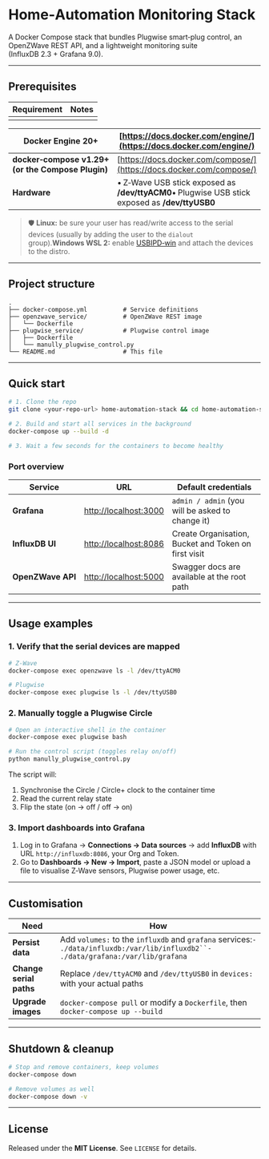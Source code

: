 # Home‑Automation Monitoring Stack

A Docker Compose stack that bundles Plugwise smart‑plug control, an OpenZWave REST API, and a lightweight monitoring suite (InfluxDB 2.3 + Grafana 9.0).

---

## Prerequisites

| Requirement | Notes |
| ----------- | ----- |
|             |       |

| **Docker Engine 20+**                             | [https://docs.docker.com/engine/](https://docs.docker.com/engine/)                             |
| ------------------------------------------------- | ---------------------------------------------------------------------------------------------- |
| **docker‑compose v1.29+ (or the Compose Plugin)** | [https://docs.docker.com/compose/](https://docs.docker.com/compose/)                           |
| **Hardware**                                      | • Z‑Wave USB stick exposed as **/dev/ttyACM0**• Plugwise USB stick exposed as **/dev/ttyUSB0** |

> 🛡️ **Linux:** be sure your user has read/write access to the serial devices (usually by adding the user to the `dialout` group).**Windows WSL 2:** enable [USBIPD‑win](https://github.com/dorssel/usbipd-win) and attach the devices to the distro.

---

## Project structure

```text
.
├── docker-compose.yml          # Service definitions
├── openzwave_service/          # OpenZWave REST image
│   └── Dockerfile
├── plugwise_service/           # Plugwise control image
│   ├── Dockerfile
│   └── manully_plugwise_control.py
└── README.md                   # This file
```

---

## Quick start

```bash
# 1. Clone the repo
git clone <your-repo-url> home-automation-stack && cd home-automation-stack

# 2. Build and start all services in the background
docker-compose up --build -d

# 3. Wait a few seconds for the containers to become healthy
```

### Port overview

| Service           | URL                                            | Default credentials                                  |
| ----------------- | ---------------------------------------------- | ---------------------------------------------------- |
| **Grafana**       | [http://localhost:3000](http://localhost:3000) | `admin / admin` (you will be asked to change it)     |
| **InfluxDB UI**   | [http://localhost:8086](http://localhost:8086) | Create Organisation, Bucket and Token on first visit |
| **OpenZWave API** | [http://localhost:5000](http://localhost:5000) | Swagger docs are available at the root path          |

---

## Usage examples

### 1. Verify that the serial devices are mapped

```bash
# Z‑Wave
docker-compose exec openzwave ls -l /dev/ttyACM0

# Plugwise
docker-compose exec plugwise ls -l /dev/ttyUSB0
```

### 2. Manually toggle a Plugwise Circle

```bash
# Open an interactive shell in the container
docker-compose exec plugwise bash

# Run the control script (toggles relay on/off)
python manully_plugwise_control.py
```

The script will:

1. Synchronise the Circle / Circle+ clock to the container time
2. Read the current relay state
3. Flip the state (on → off / off → on)

### 3. Import dashboards into Grafana

1. Log in to Grafana → **Connections → Data sources** → add **InfluxDB** with URL `http://influxdb:8086`, your Org and Token.
2. Go to **Dashboards → New → Import**, paste a JSON model or upload a file to visualise Z‑Wave sensors, Plugwise power usage, etc.

---

## Customisation

| Need                    | How                                                                                                                                 |
| ----------------------- | ----------------------------------------------------------------------------------------------------------------------------------- |
| **Persist data**        | Add `volumes:` to the `influxdb` and `grafana` services:` - ./data/influxdb:/var/lib/influxdb2``- ./data/grafana:/var/lib/grafana ` |
| **Change serial paths** | Replace `/dev/ttyACM0` and `/dev/ttyUSB0` in `devices:` with your actual paths                                                      |
| **Upgrade images**      | `docker-compose pull` or modify a `Dockerfile`, then `docker-compose up --build`                                                    |

---

## Shutdown & cleanup

```bash
# Stop and remove containers, keep volumes
docker-compose down

# Remove volumes as well
docker-compose down -v
```

---

## License

Released under the **MIT License**. See `LICENSE` for details.
